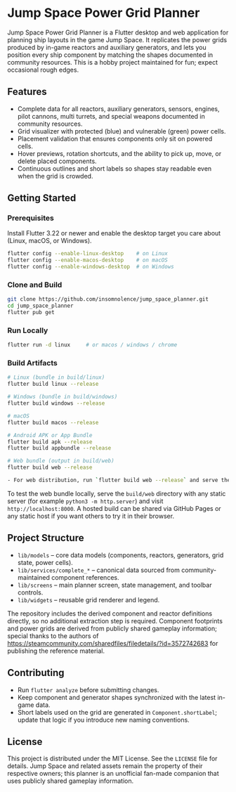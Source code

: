 # Jump Space Power Grid Planner

Jump Space Power Grid Planner is a Flutter desktop and web application for planning ship layouts in the game Jump Space. It replicates the power grids produced by in-game reactors and auxiliary generators, and lets you position every ship component by matching the shapes documented in community resources. This is a hobby project maintained for fun; expect occasional rough edges.  

## Features

- Complete data for all reactors, auxiliary generators, sensors, engines, pilot cannons, multi turrets, and special weapons documented in community resources.
- Grid visualizer with protected (blue) and vulnerable (green) power cells.
- Placement validation that ensures components only sit on powered cells.
- Hover previews, rotation shortcuts, and the ability to pick up, move, or delete placed components.
- Continuous outlines and short labels so shapes stay readable even when the grid is crowded.

## Getting Started

### Prerequisites

Install Flutter 3.22 or newer and enable the desktop target you care about (Linux, macOS, or Windows).

```bash
flutter config --enable-linux-desktop    # on Linux
flutter config --enable-macos-desktop    # on macOS
flutter config --enable-windows-desktop  # on Windows
```

### Clone and Build

```bash
git clone https://github.com/insomnolence/jump_space_planner.git
cd jump_space_planner
flutter pub get
```

### Run Locally

```bash
flutter run -d linux     # or macos / windows / chrome
```

### Build Artifacts

```bash
# Linux (bundle in build/linux)
flutter build linux --release

# Windows (bundle in build/windows)
flutter build windows --release

# macOS
flutter build macos --release

# Android APK or App Bundle
flutter build apk --release
flutter build appbundle --release

# Web bundle (output in build/web)
flutter build web --release

- For web distribution, run `flutter build web --release` and serve the contents of `build/web` from any static host.
```

To test the web bundle locally, serve the `build/web` directory with any static server (for example `python3 -m http.server`) and visit `http://localhost:8000`. A hosted build can be shared via GitHub Pages or any static host if you want others to try it in their browser.

## Project Structure

- `lib/models` – core data models (components, reactors, generators, grid state, power cells).
- `lib/services/complete_*` – canonical data sourced from community-maintained component references.
- `lib/screens` – main planner screen, state management, and toolbar controls.
- `lib/widgets` – reusable grid renderer and legend.

The repository includes the derived component and reactor definitions directly, so no additional extraction step is required. Component footprints and power grids are derived from publicly shared gameplay information; special thanks to the authors of https://steamcommunity.com/sharedfiles/filedetails/?id=3572742683 for publishing the reference material.

## Contributing

- Run `flutter analyze` before submitting changes.
- Keep component and generator shapes synchronized with the latest in-game data.
- Short labels used on the grid are generated in `Component.shortLabel`; update that logic if you introduce new naming conventions.

## License

This project is distributed under the MIT License. See the `LICENSE` file for details. Jump Space and related assets remain the property of their respective owners; this planner is an unofficial fan-made companion that uses publicly shared gameplay information.
